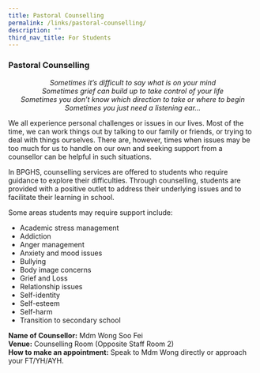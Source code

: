 ```yaml
---
title: Pastoral Counselling
permalink: /links/pastoral-counselling/
description: ""
third_nav_title: For Students
---
```

### Pastoral Counselling

<center><em>Sometimes it’s difficult to say what is on your mind<br>Sometimes grief can build up to take control of your life<br>Sometimes you don’t know which direction to take or where to begin<br>Sometimes you just need a listening ear…</em></center>

  

We all experience personal challenges or issues in our lives. Most of the time, we can work things out by talking to our family or friends, or trying to deal with things ourselves. There are, however, times when issues may be too much for us to handle on our own and seeking support from a counsellor can be helpful in such situations.

  

In BPGHS, counselling services are offered to students who require guidance to explore their difficulties. Through counselling, students are provided with a positive outlet to address their underlying issues and to facilitate their learning in school.

  

Some areas students may require support include:

  

*   Academic stress management
*   Addiction
*   Anger management
*   Anxiety and mood issues
*   Bullying
*   Body image concerns
*   Grief and Loss
*   Relationship issues
*   Self-identity
*   Self-esteem
*   Self-harm
*   Transition to secondary school

**Name of Counsellor:**&nbsp;Mdm Wong Soo Fei
<br>**Venue:**&nbsp;Counselling Room (Opposite Staff Room 2)
<br>**How to make an appointment:**&nbsp;Speak to Mdm Wong directly or approach your FT/YH/AYH.